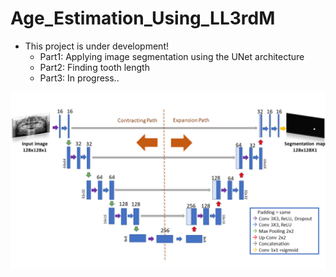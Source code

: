 # Age_Estimation_Using_LL3rdM
* This project is under development!
  * Part1: Applying image segmentation using the UNet architecture
  * Part2: Finding tooth length
  * Part3: In progress..


![This is an image](https://github.com/sawsanowa/Age_Estimation_Using_LL3rdM/blob/main/U-Net_Model_Architecture.png)
